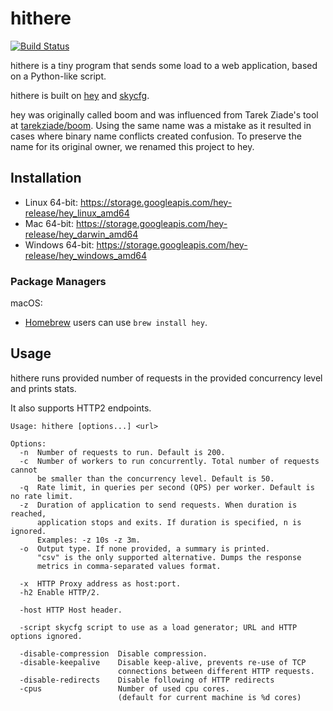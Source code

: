 hithere
=======

[![Build Status](https://travis-ci.org/bpowers/hithere.svg?branch=master)](https://travis-ci.org/bpowers/hithere)


hithere is a tiny program that sends some load to a web application, based on a Python-like script.

hithere is built on [hey](https://github.com/rakyll/hey) and [skycfg](https://github.com/stripe/skycfg).

hey was originally called boom and was influenced from Tarek Ziade's
tool at [tarekziade/boom](https://github.com/tarekziade/boom). Using the same name was a mistake as it resulted in cases
where binary name conflicts created confusion.
To preserve the name for its original owner, we renamed this project to hey.

## Installation

* Linux 64-bit: https://storage.googleapis.com/hey-release/hey_linux_amd64
* Mac 64-bit: https://storage.googleapis.com/hey-release/hey_darwin_amd64
* Windows 64-bit: https://storage.googleapis.com/hey-release/hey_windows_amd64

### Package Managers

macOS:
-  [Homebrew](https://brew.sh/) users can use `brew install hey`.

## Usage

hithere runs provided number of requests in the provided concurrency level and prints stats.

It also supports HTTP2 endpoints.

```
Usage: hithere [options...] <url>

Options:
  -n  Number of requests to run. Default is 200.
  -c  Number of workers to run concurrently. Total number of requests cannot
      be smaller than the concurrency level. Default is 50.
  -q  Rate limit, in queries per second (QPS) per worker. Default is no rate limit.
  -z  Duration of application to send requests. When duration is reached,
      application stops and exits. If duration is specified, n is ignored.
      Examples: -z 10s -z 3m.
  -o  Output type. If none provided, a summary is printed.
      "csv" is the only supported alternative. Dumps the response
      metrics in comma-separated values format.

  -x  HTTP Proxy address as host:port.
  -h2 Enable HTTP/2.

  -host	HTTP Host header.

  -script skycfg script to use as a load generator; URL and HTTP options ignored.

  -disable-compression  Disable compression.
  -disable-keepalive    Disable keep-alive, prevents re-use of TCP
                        connections between different HTTP requests.
  -disable-redirects    Disable following of HTTP redirects
  -cpus                 Number of used cpu cores.
                        (default for current machine is %d cores)
```
